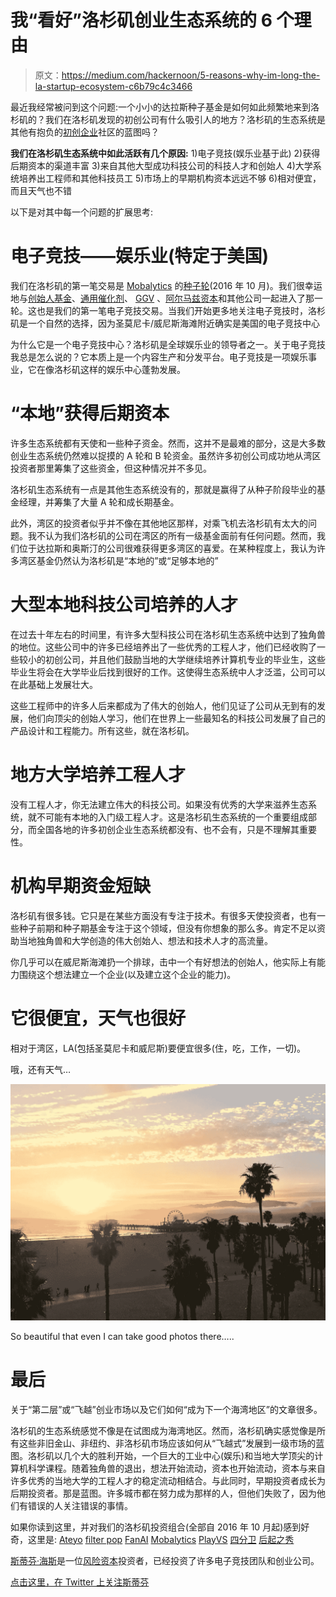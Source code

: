 # 我“看好”洛杉矶创业生态系统的 6 个理由

> 原文：<https://medium.com/hackernoon/5-reasons-why-im-long-the-la-startup-ecosystem-c6b79c4c3466>

最近我经常被问到这个问题:一个小小的达拉斯种子基金是如何如此频繁地来到洛杉矶的？我们在洛杉矶发现的初创公司有什么吸引人的地方？洛杉矶的生态系统是其他有抱负的[初创企业](https://hackernoon.com/tagged/startup)社区的蓝图吗？

**我们在洛杉矶生态系统中如此活跃有几个原因:**
1)电子竞技(娱乐业基于此)
2)获得后期资本的渠道丰富
3)来自其他大型成功科技公司的科技人才和创始人
4)大学系统培养出工程师和其他科技员工
5)市场上的早期机构资本远远不够
6)相对便宜，而且天气也不错

以下是对其中每一个问题的扩展思考:

# 电子竞技——娱乐业(特定于美国)

我们在洛杉矶的第一笔交易是 [Mobalytics](https://mobalytics.gg/) 的[种子轮](https://www.crunchbase.com/funding_round/mobalytics-2-seed--c00f219f)(2016 年 10 月)。我们很幸运地与[创始人基金](https://foundersfund.com/)、[通用催化剂](https://www.generalcatalyst.com/)、 [GGV](http://www.ggvc.com/) 、[阿尔马兹资本](https://www.almazcapital.com/)和其他公司一起进入了那一轮。这也是我们的第一笔电子竞技交易。当我们开始更多地关注电子竞技时，洛杉矶是一个自然的选择，因为圣莫尼卡/威尼斯海滩附近确实是美国的电子竞技中心

为什么它是一个电子竞技中心？洛杉矶是全球娱乐业的领导者之一。关于电子竞技我总是怎么说的？它本质上是一个内容生产和分发平台。电子竞技是一项娱乐事业，它在像洛杉矶这样的娱乐中心蓬勃发展。

# “本地”获得后期资本

许多生态系统都有天使和一些种子资金。然而，这并不是最难的部分，这是大多数创业生态系统仍然难以捉摸的 A 轮和 B 轮资金。虽然许多初创公司成功地从湾区投资者那里筹集了这些资金，但这种情况并不多见。

洛杉矶生态系统有一点是其他生态系统没有的，那就是赢得了从种子阶段毕业的基金经理，并筹集了大量 A 轮和成长期基金。

此外，湾区的投资者似乎并不像在其他地区那样，对乘飞机去洛杉矶有太大的问题。我不认为我们洛杉矶的公司在湾区的所有一级基金面前有任何问题。然而，我们位于达拉斯和奥斯汀的公司很难获得更多湾区的喜爱。在某种程度上，我认为许多湾区基金仍然认为洛杉矶是“本地的”或“足够本地的”

# 大型本地科技公司培养的人才

在过去十年左右的时间里，有许多大型科技公司在洛杉矶生态系统中达到了独角兽的地位。这些公司中的许多已经培养出了一些优秀的工程人才，他们已经收购了一些较小的初创公司，并且他们鼓励当地的大学继续培养计算机专业的毕业生，这些毕业生将会在大学毕业后找到很好的工作。这使得生态系统中人才泛滥，公司可以在此基础上发展壮大。

这些工程师中的许多人后来都成为了伟大的创始人，他们见证了公司从无到有的发展，他们向顶尖的创始人学习，他们在世界上一些最知名的科技公司发展了自己的产品设计和工程能力。所有这些，就在洛杉矶。

# 地方大学培养工程人才

没有工程人才，你无法建立伟大的科技公司。如果没有优秀的大学来滋养生态系统，就不可能有本地的入门级工程人才。这是洛杉矶生态系统的一个重要组成部分，而全国各地的许多初创企业生态系统都没有、也不会有，只是不理解其重要性。

# 机构早期资金短缺

洛杉矶有很多钱。它只是在某些方面没有专注于技术。有很多天使投资者，也有一些种子前期和种子期基金专注于这个领域，但没有你想象的那么多。肯定不足以资助当地独角兽和大学创造的伟大创始人、想法和技术人才的高流量。

你几乎可以在威尼斯海滩扔一个排球，击中一个有好想法的创始人，他实际上有能力围绕这个想法建立一个企业(以及建立这个企业的能力)。

# 它很便宜，天气也很好

相对于湾区，LA(包括圣莫尼卡和威尼斯)要便宜很多(住，吃，工作，一切)。

哦，还有天气…

![](img/a48eed03dba7ced83fea122a2a9ce3c7.png)

So beautiful that even I can take good photos there…..

# 最后

关于“第二层”或“飞越”创业市场以及它们如何“成为下一个海湾地区”的文章很多。

洛杉矶的生态系统感觉不像是在试图成为海湾地区。然而，洛杉矶确实感觉像是所有这些非旧金山、非纽约、非洛杉矶市场应该如何从“飞越式”发展到一级市场的蓝图。洛杉矶以几个大的胜利开始，一个巨大的工业中心(娱乐)和当地大学顶尖的计算机科学课程。随着独角兽的退出，想法开始流动，资本也开始流动，资本与来自许多优秀的当地大学的工程人才的稳定流动相结合。与此同时，早期投资者成长为后期投资者。那是蓝图。许多城市都在努力成为那样的人，但他们失败了，因为他们有错误的人关注错误的事情。

如果你读到这里，并对我们的洛杉矶投资组合(全部自 2016 年 10 月起)感到好奇，这里是:
[Ateyo](https://ateyo.com/)
[filter pop](https://www.filterpop.com/)
[FanAI](http://fanai.io/)
[Mobalytics](https://mobalytics.gg/)
[PlayVS](https://www.playvs.com/)
[四分卫](http://www.quarterback.gg/)
[后起之秀](https://www.upcomer.com/)

[斯蒂芬·海斯](https://www.linkedin.com/in/stephen-hays-71b571101/)是一位[风险资本](https://hackernoon.com/tagged/venture-capital)投资者，已经投资了许多电子竞技团队和创业公司。

[点击这里，在 Twitter 上关注斯蒂芬](https://twitter.com/hazesyah)
